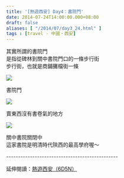 ```yaml
---
title: '[熱遊西安] Day4：書院門'
date: 2014-07-24T14:00:00.000+08:00
draft: false
aliases: [ "/2014/07/day3_24.html" ]
tags : [travel - 中國・西安]
---
```


其實所謂的書院門  
是指從碑林到關中書院門口的一條步行街  
步行街，也就是商鋪攤檔街一條  

![](/images/xian4c1.jpg)

書院門  

![](/images/xian4c2.jpg)

賣東西沒有書卷氣的地方  

![](/images/xian4c3.jpg)

關中書院關閉中  
這家書院是明清時代陝西的最高學府喔～  
  
\-----------------------------------------------  
  
延伸閱讀：[熱遊西安（6D5N）](https://hidie.net/xian6d5n/)

